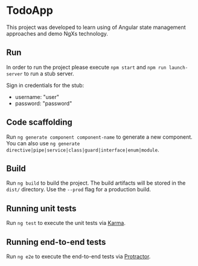 # TodoApp

This project was developed to learn using of Angular state management approaches and demo NgXs technology.

## Run

In order to run the project please execute `npm start` and `npm run launch-server` to run a stub server.

Sign in credentials for the stub:

* username: "user"
* password: "password"

## Code scaffolding

Run `ng generate component component-name` to generate a new component. You can also use `ng generate directive|pipe|service|class|guard|interface|enum|module`.

## Build

Run `ng build` to build the project. The build artifacts will be stored in the `dist/` directory. Use the `--prod` flag for a production build.

## Running unit tests

Run `ng test` to execute the unit tests via [Karma](https://karma-runner.github.io).

## Running end-to-end tests

Run `ng e2e` to execute the end-to-end tests via [Protractor](http://www.protractortest.org/).
